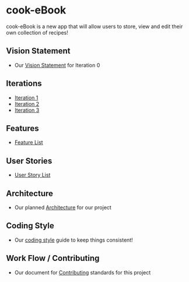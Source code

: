 # cook-eBook

cook-eBook is a new app that will allow users to store, view and edit their own collection of recipes!

## Vision Statement
- Our [Vision Statement](https://code.cs.umanitoba.ca/comp3350-summer2019/master-branch-chefs---2/blob/master/docs/Vision%20Statement.md) for Iteration 0

## Iterations

- [Iteration 1](https://code.cs.umanitoba.ca/comp3350-summer2019/master-branch-chefs---2/milestones/1?title=Iteration+1)
- [Iteration 2](https://code.cs.umanitoba.ca/comp3350-summer2019/master-branch-chefs---2/milestones/2?title=Iteration+2)
- [Iteration 3](https://code.cs.umanitoba.ca/comp3350-summer2019/master-branch-chefs---2/milestones/3?title=Iteration+3)


## Features
- [Feature List](https://code.cs.umanitoba.ca/comp3350-summer2019/master-branch-chefs---2/issues?label_name%5B%5D=Feature)


## User Stories
- [User Story List](https://code.cs.umanitoba.ca/comp3350-summer2019/master-branch-chefs---2/issues?label_name%5B%5D=User+Story)


## Architecture
- Our planned [Architecture](https://code.cs.umanitoba.ca/comp3350-summer2019/master-branch-chefs---2/blob/master/docs/Architecture.md) for our project

## Coding Style
- Our [coding style](https://code.cs.umanitoba.ca/comp3350-summer2019/master-branch-chefs---2/blob/master/docs/Coding%20Style.md) guide to keep things consistent!

## Work Flow / Contributing
- Our document for [Contributing](https://code.cs.umanitoba.ca/comp3350-summer2019/master-branch-chefs---2/blob/master/docs/Contributing.md) standards for this project